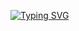 [![Typing SVG](https://readme-typing-svg.demolab.com?font=&size=21&duration=3000&pause=1&color=F7F7F7&center=true&vCenter=true&width=435&lines=Hi+%2C;Welcome+to+my+account+!+)](https://git.io/typing-svg)
